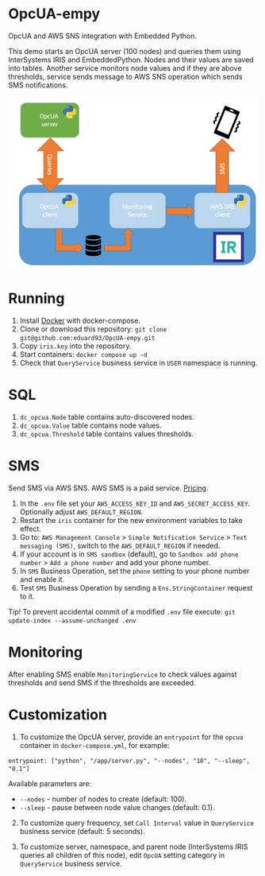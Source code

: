 # OpcUA-empy
OpcUA and AWS SNS integration with Embedded Python.

This demo starts an OpcUA server (100 nodes) and queries them using InterSystems IRIS and EmbeddedPython. Nodes and their values are saved into tables. Another service monitors node values and if they are above thresholds, service sends message to AWS SNS operation which sends SMS notifications.

![](architecture.png)

# Running

1. Install [Docker](https://www.docker.com/get-started) with docker-compose.
2. Clone or download this repository: `git clone git@github.com:eduard93/OpcUA-empy.git`
3. Copy `iris.key` into the repository.
4. Start containers: `docker compose up -d`
5. Check that `QueryService` business service in `USER` namespace is running.

# SQL

1. `dc_opcua.Node` table contains auto-discovered nodes.
2. `dc_opcua.Value` table contains node values.
2. `dc_opcua.Threshold` table contains values thresholds.

# SMS

Send SMS via AWS SNS. AWS SMS is a paid service. [Pricing](https://aws.amazon.com/sns/sms-pricing/).

1. In the `.env` file set your `AWS_ACCESS_KEY_ID` and `AWS_SECRET_ACCESS_KEY`. Optionally adjust `AWS_DEFAULT_REGION`.
2. Restart the `iris` container for the new environment variables to take effect. 
3. Go to: `AWS Management Console` > `Simple Notification Service` > `Text messaging (SMS)`, switch to the `AWS_DEFAULT_REGION` if needed.
4. If your account is in `SMS sandbox` (default), go to `Sandbox add phone number` > `Add a phone number` and add your phone number.
5. In `SMS` Business Operation, set the `phone` setting to your phone number and enable it.
6. Test `SMS` Business Operation by sending a `Ens.StringContainer` request to it.

Tip! To prevent accidental commit of a modified `.env` file execute: `git update-index --assume-unchanged .env`

# Monitoring

After enabling SMS enable `MonitoringService` to check values against thresholds and send SMS if the thresholds are exceeded.


# Customization

1. To customize the OpcUA server, provide an `entrypoint` for the `opcua` container in `docker-compose.yml`, for example: 

```
entrypoint: ["python", "/app/server.py", "--nodes", "10", "--sleep", "0.1"]
```

Available parameters are:
- `--nodes` - number of nodes to create (default: 100).
- `--sleep` - pause between node value changes (default: 0.1).

2. To customize query frequency, set `Call Interval` value in `QueryService` business service (default: 5 seconds).

3. To customize server, namespace, and parent node (InterSystems IRIS queries all children of this node), edit `OpcUA` setting category in `QueryService` business service.
